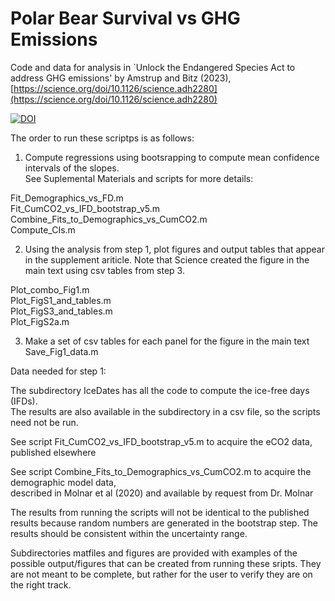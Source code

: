 # Polar Bear Survival vs GHG Emissions 
Code and data for analysis in `Unlock the Endangered Species Act to address GHG emissions' by Amstrup and Bitz (2023), [https://science.org/doi/10.1126/science.adh2280](https://science.org/doi/10.1126/science.adh2280)

[![DOI](https://zenodo.org/badge/8263597.svg)](https://zenodo.org/badge/latestdoi/8263597)
                                                                                                       
The order to run these scriptps is as follows:                                                         
                                                                                                       
1) Compute regressions using bootsrapping to compute mean confidence intervals of the slopes.          
See Suplemental Materials and scripts for more details:                                                
                                                                                                       
Fit_Demographics_vs_FD.m                                                                               
Fit_CumCO2_vs_IFD_bootstrap_v5.m                                                                       
Combine_Fits_to_Demographics_vs_CumCO2.m                                                               
Compute_CIs.m                                                                                          
                                                                                                       
2) Using the analysis from step 1, plot figures and output tables that appear in the supplement ariticle. Note that Science created the figure in the main text using csv tables from step 3.          
                                                                                                       
Plot_combo_Fig1.m                                                                                      
Plot_FigS1_and_tables.m                                                                                
Plot_FigS3_and_tables.m                                                                                
Plot_FigS2a.m                                                                                          
                                                                                          
3) Make a set of csv tables for each panel for the figure in the main text                                                
Save_Fig1_data.m                                                                                       
                                                                                                 
Data needed for step 1:                                                                                
                                                                                                       
The subdirectory IceDates has all the code to compute the ice-free days (IFDs).                        
The results are also available in the subdirectory in a csv file, so the scripts                       
need not be run.                                                                                       
                                                                                                       
See script Fit_CumCO2_vs_IFD_bootstrap_v5.m to acquire the eCO2 data, published elsewhere              
                                                                                                       
See script Combine_Fits_to_Demographics_vs_CumCO2.m to acquire the demographic model data,             
described in Molnar et al (2020) and available by request from Dr. Molnar                         
                                                                                                       
The results from running the scripts will not be identical to the published results because random numbers are generated in the bootstrap step. The results should be consistent within the uncertainty range.

Subdirectories matfiles and figures are provided with examples of the possible output/figures that can be created from running these sripts. They are not meant to be complete, but rather for the user to verify they are on the right track.
